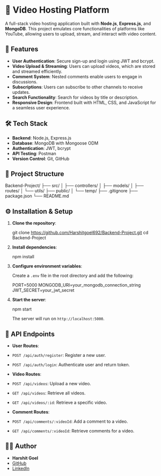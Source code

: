 # 🎥 Video Hosting Platform

A full-stack video hosting application built with **Node.js**, **Express.js**, and **MongoDB**. This project emulates core functionalities of platforms like YouTube, allowing users to upload, stream, and interact with video content.

## 🚀 Features

- **User Authentication**: Secure sign-up and login using JWT and bcrypt.
- **Video Upload & Streaming**: Users can upload videos, which are stored and streamed efficiently.
- **Comment System**: Nested comments enable users to engage in discussions.
- **Subscriptions**: Users can subscribe to other channels to receive updates.
- **Search Functionality**: Search for videos by title or description.
- **Responsive Design**: Frontend built with HTML, CSS, and JavaScript for a seamless user experience.

## 🛠️ Tech Stack

- **Backend**: Node.js, Express.js
- **Database**: MongoDB with Mongoose ODM
- **Authentication**: JWT, bcrypt
- **API Testing**: Postman
- **Version Control**: Git, GitHub

## 📁 Project Structure

Backend-Project/
├── src/
│   ├── controllers/
│   ├── models/
│   ├── routes/
│   └── utils/
├── public/
│   └── temp/
├── .gitignore
├── package.json
└── README.md

## ⚙️ Installation & Setup

1. **Clone the repository**:

    git clone https://github.com/Harshitgoel692/Backend-Project.git
    cd Backend-Project

2. **Install dependencies**:

    npm install

3. **Configure environment variables**:

    Create a `.env` file in the root directory and add the following:
    
    PORT=5000 MONGODB_URI=your_mongodb_connection_string JWT_SECRET=your_jwt_secret


4. **Start the server**:

   npm start

   The server will run on `http://localhost:5000`.

## 🧪 API Endpoints

- **User Routes**:
- `POST /api/auth/register`: Register a new user.
- `POST /api/auth/login`: Authenticate user and return token.

- **Video Routes**:
- `POST /api/videos`: Upload a new video.
- `GET /api/videos`: Retrieve all videos.
- `GET /api/videos/:id`: Retrieve a specific video.

- **Comment Routes**:
- `POST /api/comments/:videoId`: Add a comment to a video.
- `GET /api/comments/:videoId`: Retrieve comments for a video.

## 🧑‍💻 Author

- **Harshit Goel**
- [GitHub](https://github.com/Harshitgoel692)
- [LinkedIn](https://www.linkedin.com/in/harshit-goel-29289b200/)

